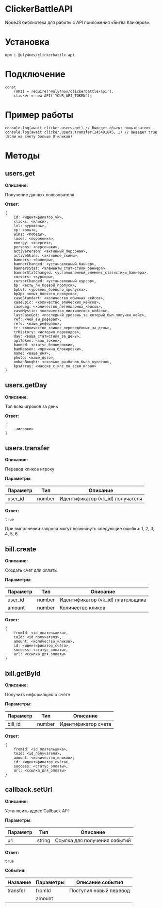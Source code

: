 # ClickerBattleAPI
NodeJS библиотека для работы с API приложения «Битва Кликеров».

# Установка
```
npm i @uly4nov/clickerbattle-api
```

# Подключение
```
const
    {API} = require('@uly4nov/clickerbattle-api'),
    clicker = new API('YOUR_API_TOKEN');
```

# Пример работы
```
console.log(await clicker.users.get) // Выведет объект пользователя
console.log(await clicker.users.transfer(245481845, 1) // Выведет true (Если на счету больше 0 кликов)
```

# Методы

## users.get

**Описание:**

Получение данных пользователя

**Ответ:**

```
{
    id: <идентификатор_vk>,
    clicks: <клики>,
    lvl: <уровень>,
    xp: <опыт>,
    wins: <победы>,
    loses: <поражения>,
    energy: <энергия>,
    persons: <персонажи>,
    activePerson: <активный_персонаж>,
    activeSkins: <активные_скины>,
    banners: <баннеры>,
    bannerChanged: <установленный_баннер>,
    bannersStat: <элементы_статистики_баннера>,
    bannerStatChanged: <установленный_элемент_статистики_баннера>,
    cursors: <курсоры>,
    cursorChanged: <установленный_курсор>,
    bp: <есть_ли_боевой_пропуск>,
    bpLvl: <уровень_боевого_пропуска>,
    bpXp: <опыт_боевого_пропуска>,
    caseStandart: <количество_обычных_кейсов>,
    caseEpic: <количество_эпических_кейсов>,
    caseLeg: <количество_легендарных_кейсов>,
    caseMystic: <количество_мистических_кейсов>,
    lastCaseGot: <последний_уровень_за_который_был_получен_кейс>,
    ref: <чей_вы_реферал>,
    refs: <ваши_рефералы>,
    tr: <количество_кликов_переведённых_за_день>,
    trHistory: <история_переводов>,
    day: <ваша_статистика_за_день>,
    apiToken: <ваш_токен>,
    banned: <статус_блокировки>,
    banReason: <причина_блокировки>,
    name: <ваше_имя>,
    photo: <ваше_фото>,
    unbanBought: <сколько_разбанов_было_куплено>,
    kpsArray: <массив_с_кпс_по_всем_играм> 
}
```

## users.getDay

**Описание:**

Топ всех игроков за день

**Ответ:**

```
[ 
    …<игроки>
]
```

## users.transfer

**Описание:**

Перевод кликов игроку

**Параметры:**

| Параметр | Тип  | Описание                       |
|----------|------|--------------------------------|
|user_id   |number|Идентификатор (vk_id) получателя

**Ответ:**

```
true
```

При выполнении запроса могут возникнуть следующие ошибки: 1, 2, 3, 4, 5, 6.

## bill.create

**Описание:**

Создать счет для оплаты

**Параметры:**

| Параметр | Тип  | Описание                        |
|----------|------|---------------------------------|
|user_id   |number|Идентификатор (vk_id) плательщика|
|amount    |number|Количество кликов                |

**Ответ:**

```
{
    fromId: <id_плательщика>,
    toId: <id_получателя>,
    amount: <количество_кликов>,
    id: <идентификатор_счёта>,
    success: <статус_оплаты>,
    url: <ссылка_для_оплаты>
}
```

## bill.getById

**Описание:**

Получить информацию о счёте

**Параметры:**

| Параметр | Тип  | Описание          |
|----------|----- |-------------------|
|bill_id   |number|Идентификатор счета|

**Ответ:**

```
{
    fromId: <id_плательщика>,
    toId: <id_получателя>,
    amount: <количество_кликов>,
    id: <идентификатор_счёта>,
    success: <статус_оплаты>,
    url: <ссылка_для_оплаты>
}
```

## callback.setUrl

**Описание:**

Установить адрес Callback API

**Параметры:**

| Параметр | Тип  | Описание                   |
|----------|----- |----------------------------|
|url       |string|Ссылка для получения событий|


**Ответ:**

```
true
```

**События:**

| Название | Параметры | Описание события     |
|----------|-----------|----------------------|
|transfer  |fromId     |Поступил новый перевод|
|          |amount     |                      |
